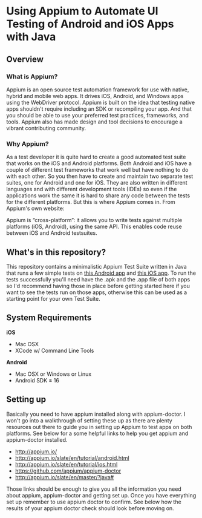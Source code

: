# Using Appium to Automate UI Testing of Android and iOS Apps with Java

## Overview

### What is Appium? 

Appium is an open source test automation framework for use with native, hybrid and mobile web apps. 
It drives iOS, Android, and Windows apps using the WebDriver protocol. Appium is built on the idea that testing native apps shouldn't require including an SDK or recompiling your app. And that you should be able to use your preferred test practices, frameworks, and tools. Appium also has made design and tool decisions to encourage a vibrant contributing community.

### Why Appium? 

As a test developer it is quite hard to create a good automated test suite that works on the iOS and Android platforms. Both Android and iOS have a couple of different test frameworks that work well but have nothing to do with each other. So you then have to create and maintain two separate test suites, one for Android and one for iOS. They are also written in different languages and with different development tools (IDEs) so even if the applications work the same it is hard to share any code between the tests for the different platforms.
But this is where Appium comes in. From Appium's own website:

Appium is “cross-platform”: it allows you to write tests against multiple platforms (iOS, Android), using the same API. This enables code reuse between iOS and Android testsuites.

## What's in this repository? 

This repository contains a minimalistic Appium Test Suite written in Java that runs a few simple tests on [this Android app](https://github.com/QualityWorksCG/Quality-Works-Sample-Android-app) and [this iOS app](https://github.com/QualityWorksCG/Quality-Works-Sample-iOS-App). To run the tests successfully you'll need have the .apk and the .app file of both apps so I'd recommend having those in place before getting started here if you want to see the tests run on those apps, otherwise this can be used as a starting point for your own Test Suite. 

## System Requirements

**iOS**

- Mac OSX
- XCode w/ Command Line Tools

**Android**

- Mac OSX or Windows or Linux
- Android SDK ≥ 16

## Setting up

Basically you need to have appium installed along with appium-doctor. I won't go into a walkthrough of setting these up as there are plenty resources out there to guide you in setting up Appium to test apps on both platforms. See below for a some helpful links to help you get appium and appium-doctor installed. 

- http://appium.io/
- http://appium.io/slate/en/tutorial/android.html
- http://appium.io/slate/en/tutorial/ios.html
- https://github.com/appium/appium-doctor
- http://appium.io/slate/en/master/?java#

Those links should be enough to give you all the information you need about appium, appium-doctor and getting set up. Once you have everything set up remember to use appium doctor to confirm. See below how the results of your appium doctor check should look before moving on. 
